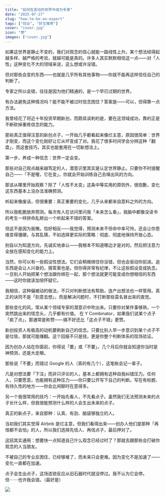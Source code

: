 ```yaml
---
title: "如何在变动的世界中成为专家"
date: "2025-07-27"
slug: "how-to-be-an-expert"
tags: ["创业", "好文推荐"]
cover: "cover.jpg"
icon: "😎"
images: ["cover.jpg"]
---
```

如果这世界是静止不变的，我们对观念的信心就能一路线性上升。某个想法经得起越多样、越严格的考验，就越可能是真的。许多人其实默默相信这一点——对「人性」这种变化不大的领域来说，这么想或许没错。



但对那些会变的东西——也就是几乎所有其他事物——你就不能再这样信任自己的判断了。



专家之所以会错，往往是因为他们精通的，是一个早已过期的世界。



有办法避免这种情况吗？能不能不被过时信念困住？答案是——可以，但得靠一点方法。



我曾经花了将近十年投资早期新创，而颇具讽刺的是，要在这领域成功，靠的正是不断砍掉重练信念的能力。



那些真正值得注意的新创点子，一开始几乎都看起来像烂主意，原因很简单：世界才刚变，而这个变化刚好让它从坏变成了对。我花了很多时间学会分辨这种「翻盘」，而这套技巧，其实也能套用在一切新想法上。



第一步，养成一种信念：世界一定会变。



那些对自己观点越来越笃定的人，潜意识里其实是认定世界静止。只要你不时提醒自己——「不是喔，它在变」，你就会开始训练自己去嗅出风的方向。



那该从哪里开始观察？除了「人性不太变」这条中等实用的原则外，很抱歉，变化这东西基本上没办法准确预测。



听起来像废话，但很重要：真正重要的变化，几乎从来都来自意料之外的方向。



所以我乾脆放弃预测。每次有人在访问里问我「未来怎么看」，我脑中都像没读书的考生一样拼命乱掰出一个听起来不错的答案。



但这不是因为我懒。恰好相反——我觉得，预测未来不但命中率可怜，还会让你思维变得僵硬。与其乱猜，不如选择更实际的策略：彻底、彻底地保持开放心态。



别自以为知道方向，先诚实地承认——我根本不知道哪边才是对的。然后把注意力全放在感知变化的能力上。



当然，你可以有一些假设性想法。它们会稍微绑住你没错，但也会驱动你前进。追东西是会让人兴奋的，猜答案也是。但你得非常有纪律，不让这些假设变成执念。
一旦别人开始把某个想法跟你绑在一起，那个想法就更可能变成你想相信的东西——这时你就该加倍怀疑它。



我相信，这种偏被动的做法，不只对判断想法有帮助，连产出想法也一样管用。真正的诀窍不是「刻意去想」，而是解决问题时，不打断那些莫名冒出来的直觉。



那些变化的风，常从某个领域专家的潜意识中吹出来。只要你对某件事够熟，一个突然跳出来的怪念头，几乎都有价值。
在 Y Combinator，如果我们说某个点子「疯了点」，那通常是称赞——搞不好还比「这点子不错」更赞。



新创投资人有极高的动机要刷新自己的信念。只要比别人早一步意识到某个点子不是垃圾，那就可能赚翻。这个回报不只是钱，更是你整个判断体系的现场验证。



因为创办人站在你面前，你得说「要」或「不要」，几个月后你就会知道你当时是神预测，还是大走眼。



那些说「不要」而错过 Google 的人（真的有几个），这笔帐会记一辈子。



凡是对想法要「下注」而非只评论的人，基本上都拥有这种自我纠错压力。任何人，只要愿意，也能拥有这种压力——你只要公开写下自己的判断。写在有标题、有持久性的地方——你会比闲聊时在意得多。



另一个我很常用的技巧：一开始先看人，不先看点子。虽然我们无法预测未来的点子长什么样，但我很能预测什么样的人会生出未来的点子。



真正的新点子，来自那种：认真、有劲、脑袋够独立的人。



当初我们其实觉得 Airbnb 是烂主意，但我们看得出来——创办人他们是那种「再怪都不会怕」的人，所以我们选择先信人、再信点子，最后押对了。



这招其实通用：想要快一点知道自己什么观念已经过时了？那就去跟那些会打破你观念的人当朋友。



不被自己的专业反困住，已经够难了，而未来只会更难。因为变化不是加速了——变化一直都在加速。



点子会生出点子，这场连锁反应从旧石器时代就没停过。我不认为它会停。
但⋯⋯也许我会错。（最好是）




![](https://prod-files-secure.s3.us-west-2.amazonaws.com/112d0858-5090-4d34-a606-b75eb8d65fd2/46476355-9cf3-4e99-9b7a-3531bc426380/1000202064.png?X-Amz-Algorithm=AWS4-HMAC-SHA256&X-Amz-Content-Sha256=UNSIGNED-PAYLOAD&X-Amz-Credential=ASIAZI2LB466ZMRJVHVJ%2F20250731%2Fus-west-2%2Fs3%2Faws4_request&X-Amz-Date=20250731T185753Z&X-Amz-Expires=3600&X-Amz-Security-Token=IQoJb3JpZ2luX2VjELP%2F%2F%2F%2F%2F%2F%2F%2F%2F%2FwEaCXVzLXdlc3QtMiJIMEYCIQCBrs69N4gJ9bPxJVzAGfvsohypo82T0CCL%2Fle8Z%2BzzHQIhAPsBBYZCiFHwZbfkHW7dhuKEd7MyCUjh17HzF5%2Bnu3LiKogECNv%2F%2F%2F%2F%2F%2F%2F%2F%2F%2FwEQABoMNjM3NDIzMTgzODA1IgyMmUeX%2FND%2B2EMwl4Yq3APRx7FjAAwebns9o6St1%2BLzfrKMhsDCgfYvgJNLBYDvILPloXm7pKZ%2BVY%2FxzEZ%2BY%2Byg0R3cQE1X5m9a1X9NCqYLDlmzf%2Bz3LvIAnNg8GZz0uXIOtXNUKfHEPBWlra6NBz0Gxfxr4x5YsMXHB1ehGAvWGAH1hwbl6vN5WRFpDlDrj7POTMimC8x0q8YMiJIiG%2Bcm6TRvXLDFgt5YxXFWXUEDtMzd%2BcpEFmUYZ0OmAlips8qwnaoYXSMLnutDZrAPvsdngqV%2BQ7%2ForZQY2oxE3A2d2CsX%2BhZ6YbP7%2F0iNXx9R3ZjVJq2GXQDyAK%2FAaDiC8%2BHFkJYeBi4SJKgyQF6mbTQj4QmZevhOj9Zu38OhUFXtw2VZGKqFSAZt0pJOPza2N%2Fs0dva%2BqkordGY1YETKacRHcUF1WhRYCHN28CxGn33QVnM7hwJesidXnG0mVZJTUcJzX%2BWXJzUoUk77xewX2jrS1ACItpWXigoO4QmrjWoraoqg%2FfqE4zrwKzgOTbpIgQ%2FIHMikuqC2CLH6WbDyE0FWZeWHgG7vAr%2FFgS7GelAbd29KCxHg1t9W%2BfLBcHAEWoF0mjHBz36%2FSbztEq8Rv4v%2BPs6xaeRGeXCj3Zafago5mBu0FdJ%2FjimB2%2BCwgzCH567EBjqkASoSgYP0nVBZQbgQ92ywY9tUthjrAackW67eeI3wGOWt97rxogAINXNUesPZuBc%2BPu5oRgHfb4%2F2WUJzESARuB0o5BPMQanYBiLbpU72RIV3lIKei9ZFjzvYIjZVvHkmd11apBqPSXFk%2F2zOrhe448NF1tqhCZ7cVtXxXJUdHeTXNWg5S43ckPnyzn6IzclBTt1pYi3Qpy%2FMxF1P0humQdgQc%2FhT&X-Amz-Signature=c87987a581273864de2da61ab4730440b2e713f937e04d7c3e40ca444afb6ecd&X-Amz-SignedHeaders=host&x-amz-checksum-mode=ENABLED&x-id=GetObject)

